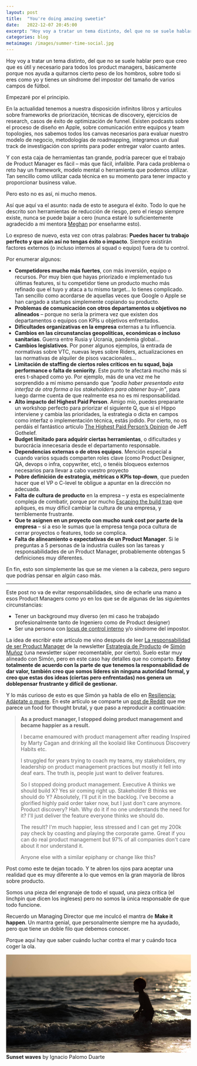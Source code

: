 ```yaml
---
layout: post
title:  "You're doing amazing sweetie"
date:   2022-12-07 20:45:00
excerpt: "Hoy voy a tratar un tema distinto, del que no se suele hablar pero que creo que es útil y necesario para todos los product managers, básicamente porque nos ayuda a quitarnos"
categories: blog
metaimage: /images/summer-time-social.jpg
---
```


Hoy voy a tratar un tema distinto, del que no se suele hablar pero que creo que es útil y necesario para todos los product managers, básicamente porque nos ayuda a quitarnos cierto peso de los hombros, sobre todo si eres como yo y tienes un síndrome del impostor del tamaño de varios campos de fútbol.

Empezaré por el principio.

En la actualidad tenemos a nuestra disposición infinitos libros y artículos sobre frameworks de priorización, técnicas de discovery, ejercicios de research, casos de éxito de optimización de funnel. Existen podcasts sobre el proceso de diseño en Apple, sobre comunicación entre equipos y team topologies, nos sabemos todos los canvas necesarios para evaluar nuestro modelo de negocio, metodologías de roadmapping, integramos un dual track de investigación con sprints para poder entregar valor cuanto antes.

Y con esta caja de herramientas tan grande, podría parecer que el trabajo de Product Manager es fácil – más que fácil, infalible. Para cada problema o reto hay un framework, modelo mental o herramienta que podemos utilizar. Tan sencillo como utilizar cada técnica en su momento para tener impacto y proporcionar business value.

Pero esto no es así, ni mucho menos.

Así que aquí va el asunto: nada de esto te asegura el éxito. Todo lo que he descrito son herramientas de reducción de riesgo, pero el riesgo siempre existe, nunca se puede bajar a cero (nunca estaré lo suficientemente agradecido a mi mentora <a href="https://www.linkedin.com/in/meaghan-waters-4339055">Meghan</a> por enseñarme esto).

Lo expreso de nuevo, esta vez con otras palabras: <strong>Puedes hacer tu trabajo perfecto y que aún así no tengas éxito o impacto</strong>. Siempre existirán factores externos (o incluso internos al squad o equipo) fuera de tu control. 

Por enumerar algunos:
- <strong>Competidores mucho más fuertes</strong>, con más inversión, equipo o recursos. Por muy bien que hayas priorizado e implementado tus últimas features, si tu competidor tiene un producto mucho más refinado que el tuyo y ataca a tu mismo target... lo tienes complicado. Tan sencillo como acordarse de aquellas veces que Google o Apple se han cargado a startups simplemente copiando su producto.
- <strong>Problemas de comunicación con otros departamentos u objetivos no alineados</strong> – porque no sería la primera vez que existen dos departamentos o equipos con KPIs u objetivos enfrentados.
- <strong>Dificultades organizativas en la empresa</strong> externas a tu influencia.
- <strong>Cambios en las circunstancias geopolíticas, económicas o incluso sanitarias</strong>. Guerra entre Rusia y Ucrania, pandemia global...
- <strong>Cambios legislativos</strong>. Por poner algunos ejemplos, la entrada de normativas sobre VTC, nuevas leyes sobre Riders, actualizaciones en las normativas de alquiler de pisos vacacionales... 
- <strong>Limitación de staffing de ciertos roles críticos en tu squad, baja performance o falta de seniority</strong>. Este punto te afectará mucho más si eres t-shaped como yo. Por ejemplo, más de una vez me he sorprendido a mí mismo pensando que <em>"podía haber presentado esta interfaz de otra forma a los stakeholders para obtener buy-in"</em>, para luego darme cuenta de que realmente esa no es mi responsabilidad.
- <strong>Alto impacto del Highest Paid Person</strong>. Amigo mío, puedes prepararte un workshop perfecto para priorizar el siguiente Q, que si el Hippo interviene y cambia las prioridades, la estrategia o dicta en campos como interfaz o implementación técnica, estás jodido. Por cierto, no os perdáis el fantástico artículo <a title="artículo sobre el rol de la opinión de la persona mejor pagada de la reunión" href="https://jeffgothelf.com/blog/highest-paid-persons-opinion/">The Highest Paid Person’s Opinion</a> de Jeff Gothelef.
- <strong>Budget limitado para adquirir ciertas herramientas</strong>, o dificultades y burocrácia innecesaria desde el departamento responsable. 
- <strong>Dependencias externas o de otros equipos</strong>. Mención especial a cuando varios squads comparten roles clave (como Product Designer, QA, devops o infra, copywriter, etc), o tenéis bloqueos externos necesarios para llevar a cabo vuestro proyecto
- <strong>Pobre definición de estrategia, métricas o KPIs top-down</strong>, que pueden hacer que el VP o C-level te obligue a apuntar en la dirección no adecuada.
- <strong>Falta de cultura de producto</strong> en la empresa – y esta es especialmente compleja de combatir, porque por mucho <a href="https://melissaperri.com/book" title="Enlace al libro Escaping the build trap de Melissa Perri">Escaping the build trap</a> que apliques, es muy difícil cambiar la cultura de una empresa, y terriblemente frustrante.
- <strong>Que te asignen en un proyecto con mucho sunk cost por parte de la empresa</strong> – si a eso le sumas que la empresa tenga poca cultura de cerrar proyectos o features, todo se complica.
- <strong>Falta de alineamiento o expectativas de un Product Manager</strong>. Si le preguntas a 5 personas de la industria cuáles son las tareas y responsabilidades de un Product Manager, probablemente obtengas 5 definiciones muy diferentes.

En fin, esto son simplemente las que se me vienen a la cabeza, pero seguro que podrías pensar en algún caso más.

---

Este post no va de evitar responsabilidades, sino de echarle una mano a esos Product Managers como yo en los que se de algunas de las siguientes circunstancias:
- Tener un background muy diverso (en mi caso he trabajado profesionalmente tanto de Ingeniero como de Product designer)
- Ser una persona con <a title="Artículo sobre qué es el locus de control, Locus de control interno y externo" href="https://www.psiquion.com/blog/que-es-locus-control-locus-control-interno-externo">locus de control interno</a> y/o síndrome del impostor.

La idea de escribir este artículo me vino después de leer <a title="Artículo sobre la responsabilidad de ser Product Manager" href="https://www.estrategiadeproducto.com/p/la-responsabilidad-de-ser-product-manager">La responsabilidad de ser Product Manager</a> de la newsletter <a href="https://www.estrategiadeproducto.com/">Estrategia de Producto</a> de <a title="Cuenta de twitter de Simón Muñoz" href="https://twitter.com/simonvlc">Simón Muñoz</a> (una newsletter súper recomentable, por cierto). Suelo estar muy alineado con Simón, pero en este caso hay detalles que no comparto. <strong>Estoy totalmente de acuerdo con la parte de que tenemos la responsabilidad de dar valor, también creo que somos líderes sin ninguna autoridad formal, y creo que estas dos ideas (ciertas pero enfrentadas) nos genera un doblepensar frustrante y difícil de gestionar.</strong>

Y lo más curioso de esto es que Simón ya habla de ello en <a href="https://www.estrategiadeproducto.com/p/resiliencia-adaptate-o-muere">Resiliencia: Adáptate o muere</a>. En este artículo se comparte un <a href="https://www.reddit.com/r/ProductManagement/comments/ya30re/as_a_product_manager_i_stopped_doing_product/">post de Reddit</a> que me parece un food for thought brutal, y que paso a reproducir a continuación:

> <p><strong>As a product manager, I stopped doing product management and became happier as a result.</strong></p>
> <p>I became enamoured with product management after reading Inspired by Marty Cagan and drinking all the koolaid like Continuous Discovery Habits etc.</p>
> <p>I struggled for years trying to coach my teams, my stakeholders, my leadership on product management practices but mostly it fell into deaf ears. The truth is, people just want to deliver features.</p>
> <p>So I stopped doing product management. Executive A thinks we should build X? Yes sir coming right up. Stakeholder B thinks we should do Y? Absolutely, I'll put it in the backlog. I've become a glorified highly paid order taker now, but I just don't care anymore. Product discovery? Hah. Why do it if no one understands the need for it? I'll just deliver the feature everyone thinks we should do.</p>
> <p>The result? I'm much happier, less stressed and I can get my 200k pay check by coasting and playing the corporate game. Great if you can do real product management but 97% of all companies don't care about it nor understand it.</p>
> <p>Anyone else with a similar epiphany or change like this?</p>

Post como este te dejan tocado. Y te abren los ojos para aceptar una realidad que es muy diferente a lo que vemos en la gran mayoría de libros sobre producto.

Somos una pieza del engranaje de todo el squad, una pieza crítica (el linchpin que dicen los ingleses) pero no somos la única responsable de que todo funcione. 

Recuerdo un Managing Director que me inculcó el mantra de <strong>Make it happen</strong>. Un mantra genial, que personalmente siempre me ha ayudado, pero que tiene un doble filo que debemos conocer.

Porque aquí hay que saber cuándo luchar contra el mar y cuándo toca coger la ola.

<p><img class="i-want-to-break-free" src="/images/summer-time.jpg" alt="Una foto a contra luz de Nacho jugando en la playa">
<span class="smaller-text"><strong>Sunset waves</strong> by Ignacio Palomo Duarte</span></p>
